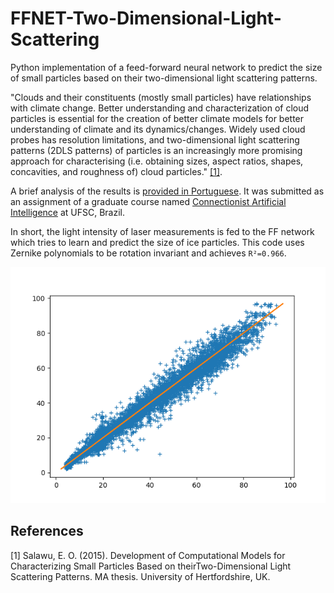 # FFNET-Two-Dimensional-Light-Scattering
Python implementation of a feed-forward neural network to predict the size of small particles based on their two-dimensional light scattering patterns.

"Clouds and their constituents (mostly small particles) have relationships with climate change. Better understanding and characterization of cloud particles is essential for the creation of better climate models for better understanding of climate and its dynamics/changes. Widely used cloud probes has resolution limitations, and two-dimensional light scattering patterns (2DLS patterns) of particles is an increasingly more promising approach for characterising (i.e. obtaining sizes, aspect ratios, shapes, concavities, and roughness of) cloud particles." [[1]](#1).

A brief analysis of the results is [provided in Portuguese](https://github.com/fredericoschardong/FFNET-Two-Dimensional-Light-Scattering/blob/master/report.pdf). It was submitted as an assignment of a graduate course named [Connectionist Artificial Intelligence](https://moodle.ufsc.br/mod/assign/view.php?id=2122514) at UFSC, Brazil.

In short, the light intensity of laser measurements is fed to the FF network which tries to learn and predict the size of ice particles. This code uses Zernike polynomials to be rotation invariant and achieves `R²=0.966`.

![](https://raw.githubusercontent.com/fredericoschardong/FFNET-Two-Dimensional-Light-Scattering/master/result.png "")

## References
<a id="1">[1]</a> 
Salawu, E. O. (2015).
Development of Computational Models for Characterizing Small Particles Based on theirTwo-Dimensional Light Scattering Patterns.
MA thesis.
University of Hertfordshire, UK.

